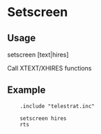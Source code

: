 # Setscreen

## Usage

setscreen [text|hires]

Call XTEXT/XHIRES functions

## Example

```ca65
    .include "telestrat.inc"

    setscreen hires
    rts
```
